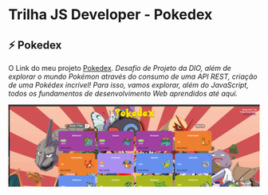 # Trilha JS Developer - Pokedex

 ## **⚡️ Pokedex**

O Link do meu projeto
[Pokedex](https://js-developer-pokedex-inky.vercel.app/).
 *Desafio de Projeto da DIO, além de explorar o mundo Pokémon através do consumo de uma API REST, criação de uma Pokédex incrível! Para isso, vamos explorar, além do JavaScript, todos os fundamentos de desenvolvimento Web aprendidos até aqui.*

![ Projeto Pokedex](/assets/css/imgs/pokedex-projeto-dio.png)